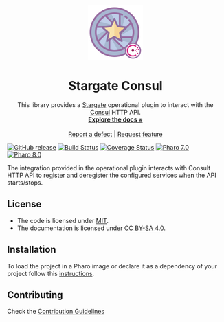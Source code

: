<p align="center"><img src="assets/logos/128x128.png">
 <h1 align="center">Stargate Consul</h1>
  <p align="center">
 This library provides a <a href="https://github.com/ba-st/Stargate">Stargate</a> operational plugin to interact with the <a href="https://www.consul.io">Consul</a> HTTP API.
    <br>
    <a href="docs/"><strong>Explore the docs »</strong></a>
    <br>
    <br>
    <a href="https://github.com/ba-st/Stargate-Consul/issues/new?labels=Type%3A+Defect">Report a defect</a>
    |
    <a href="https://github.com/ba-st/Stargate-Consul/issues/new?labels=Type%3A+Feature">Request feature</a>
  </p>
</p>

[![GitHub release](https://img.shields.io/github/release/ba-st/Stargate-Consul.svg)](https://github.com/ba-st/Stargate-Consul/releases/latest)
[![Build Status](https://travis-ci.com/ba-st/Stargate-Consul.svg?branch=release-candidate)](https://travis-ci.com/ba-st/Stargate-Consul)
[![Coverage Status](https://coveralls.io/repos/github/ba-st/Stargate-Consul/badge.svg?branch=release-candidate)](https://coveralls.io/github/ba-st/Stargate-Consul?branch=release-candidate)
[![Pharo 7.0](https://img.shields.io/badge/Pharo-7.0-informational)](https://pharo.org)
[![Pharo 8.0](https://img.shields.io/badge/Pharo-8.0-informational)](https://pharo.org)


The integration provided in the operational plugin interacts with Consult HTTP API to register and deregister the configured services when the API starts/stops.

## License

- The code is licensed under [MIT](LICENSE).
- The documentation is licensed under [CC BY-SA 4.0](http://creativecommons.org/licenses/by-sa/4.0/).

## Installation

To load the project in a Pharo image or declare it as a dependency of your project follow this [instructions](docs/Installation.md).

## Contributing

Check the [Contribution Guidelines](CONTRIBUTING.md)

